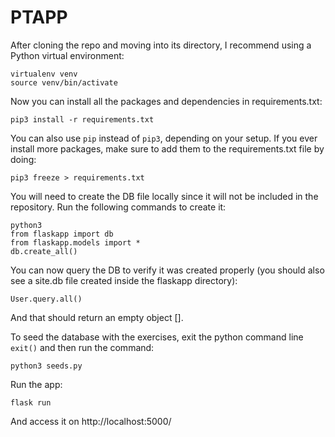 # PTAPP
After cloning the repo and moving into its directory, I recommend using a Python virtual environment:
```
virtualenv venv
source venv/bin/activate
```
Now you can install all the packages and dependencies in requirements.txt:
```
pip3 install -r requirements.txt
```
You can also use `pip` instead of `pip3`, depending on your setup. If you ever install more packages, make sure to add them to the requirements.txt file by doing:
```
pip3 freeze > requirements.txt
```

You will need to create the DB file locally since it will not be included in the repository. Run the following commands to create it:
```
python3
from flaskapp import db
from flaskapp.models import *
db.create_all()
```

You can now query the DB to verify it was created properly (you should also see a site.db file created inside the flaskapp directory):
```
User.query.all()
```

And that should return an empty object [].

To seed the database with the exercises, exit the python command line `exit()` and then run the command:
```
python3 seeds.py
```
Run the app:
```
flask run
```
And access it on http://localhost:5000/
